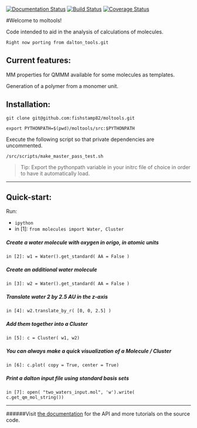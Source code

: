 [![Documentation Status](https://readthedocs.org/projects/dalton-tools/badge/?version=latest)](https://readthedocs.org/projects/dalton-tools/?badge=latest)
[![Build Status](https://travis-ci.org/fishstamp82/dalton_tools.svg?branch=master)](https://travis-ci.org/fishstamp82/dalton_tools)
[![Coverage Status](https://img.shields.io/coveralls/fishstamp82/dalton_tools.svg)](https://coveralls.io/r/fishstamp82/dalton_tools?branch=master)

#Welcome to moltools!

Code intended to aid in the analysis of calculations of molecules.

    Right now porting from dalton_tools.git

## Current features:

MM properties for QMMM available for some molecules as templates.

Generation of a polymer from a monomer unit.

## Installation:

`git clone git@github.com:fishstamp82/moltools.git`

`export PYTHONPATH=$(pwd)/moltools/src:$PYTHONPATH`

Execute the following script so that private dependencies are uncommented.

`/src/scripts/make_master_pass_test.sh`

> Tip: Export the pythonpath variable in your initrc file of choice in order to have it automatically load.

_______

## Quick-start:


Run:

* `ipython`
* in [1]: `from molecules import Water, Cluster`

##### Create a water molecule with oxygen in origo, in atomic units
`in [2]: w1 = Water().get_standard( AA = False )`

##### Create an additional water molecule 
`in [3]: w2 = Water().get_standard( AA = False )`

##### Translate water 2 by 2.5 AU in the z-axis
`in [4]: w2.translate_by_r( [0, 0, 2.5] )`

##### Add them together into a Cluster
`in [5]: c = Cluster( w1, w2)`

##### You can always make a quick visualization of a Molecule / Cluster
`in [6]: c.plot( copy = True, center = True)`

##### Print a dalton input file using standard basis sets

`in [7]: open( "two_waters_input.mol", 'w').write( c.get_qm_mol_string())`


**********

######Visit [the documentation](http://dalton-tools.readthedocs.org/en/latest) for the API and more tutorials on the source code.
